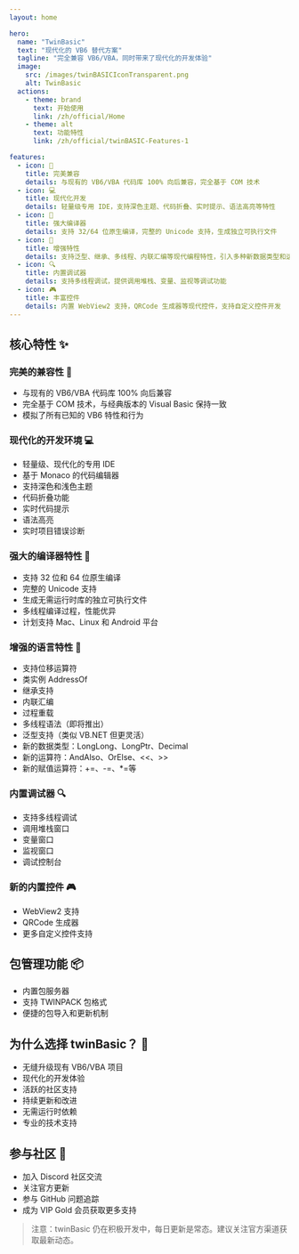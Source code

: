 ```yaml
---
layout: home

hero:
  name: "TwinBasic"
  text: "现代化的 VB6 替代方案"
  tagline: "完全兼容 VB6/VBA，同时带来了现代化的开发体验"
  image:
    src: /images/twinBASICIconTransparent.png
    alt: TwinBasic
  actions:
    - theme: brand
      text: 开始使用
      link: /zh/official/Home
    - theme: alt
      text: 功能特性
      link: /zh/official/twinBASIC-Features-1

features:
  - icon: 🤝
    title: 完美兼容
    details: 与现有的 VB6/VBA 代码库 100% 向后兼容，完全基于 COM 技术
  - icon: 💻
    title: 现代化开发
    details: 轻量级专用 IDE，支持深色主题、代码折叠、实时提示、语法高亮等特性
  - icon: 🔧
    title: 强大编译器
    details: 支持 32/64 位原生编译，完整的 Unicode 支持，生成独立可执行文件
  - icon: 🌟
    title: 增强特性
    details: 支持泛型、继承、多线程、内联汇编等现代编程特性，引入多种新数据类型和运算符
  - icon: 🔍
    title: 内置调试器
    details: 支持多线程调试，提供调用堆栈、变量、监视等调试功能
  - icon: 🎮
    title: 丰富控件
    details: 内置 WebView2 支持，QRCode 生成器等现代控件，支持自定义控件开发
---
```


## 核心特性 ✨

### 完美的兼容性 🤝
- 与现有的 VB6/VBA 代码库 100% 向后兼容
- 完全基于 COM 技术，与经典版本的 Visual Basic 保持一致
- 模拟了所有已知的 VB6 特性和行为

### 现代化的开发环境 💻
- 轻量级、现代化的专用 IDE
- 基于 Monaco 的代码编辑器
- 支持深色和浅色主题
- 代码折叠功能
- 实时代码提示
- 语法高亮
- 实时项目错误诊断

### 强大的编译器特性 🔧
- 支持 32 位和 64 位原生编译
- 完整的 Unicode 支持
- 生成无需运行时库的独立可执行文件
- 多线程编译过程，性能优异
- 计划支持 Mac、Linux 和 Android 平台

### 增强的语言特性 🌟
- 支持位移运算符
- 类实例 AddressOf
- 继承支持
- 内联汇编
- 过程重载
- 多线程语法（即将推出）
- 泛型支持（类似 VB.NET 但更灵活）
- 新的数据类型：LongLong、LongPtr、Decimal
- 新的运算符：AndAlso、OrElse、<<、>>
- 新的赋值运算符：+=、-=、*=等

### 内置调试器 🔍
- 支持多线程调试
- 调用堆栈窗口
- 变量窗口
- 监视窗口
- 调试控制台

### 新的内置控件 🎮
- WebView2 支持
- QRCode 生成器
- 更多自定义控件支持

## 包管理功能 📦
- 内置包服务器
- 支持 TWINPACK 包格式
- 便捷的包导入和更新机制

## 为什么选择 twinBasic？ 🤔
- 无缝升级现有 VB6/VBA 项目
- 现代化的开发体验
- 活跃的社区支持
- 持续更新和改进
- 无需运行时依赖
- 专业的技术支持

## 参与社区 👥
- 加入 Discord 社区交流
- 关注官方更新
- 参与 GitHub 问题追踪
- 成为 VIP Gold 会员获取更多支持

> 注意：twinBasic 仍在积极开发中，每日更新是常态。建议关注官方渠道获取最新动态。
